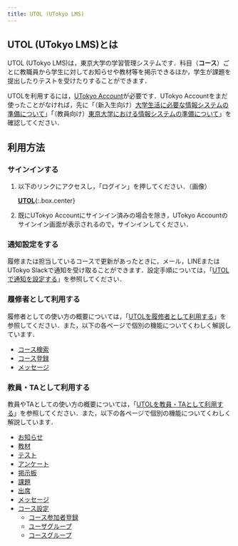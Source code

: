 ```yaml
---
title: UTOL (UTokyo LMS)
---
```


## UTOL (UTokyo LMS)とは
UTOL (UTokyo LMS)は，東京大学の学習管理システムです．科目（**コース**）ごとに教職員から学生に対してお知らせや教材等を掲示できるほか，学生が課題を提出したりテストを受けたりすることができます．

UTOLを利用するには，[UTokyo Account](/utokyo_account/)が必要です．UTokyo Accountをまだ使ったことがなければ，先に「（新入生向け）[大学生活に必要な情報システムの準備について](/oc/)」「（教員向け）[東京大学における情報システムの準備について](/faculty_members/)」を確認してください．

## 利用方法

### サインインする

1. 以下のリンクにアクセスし，「ログイン」を押してください．（画像）

    **[UTOL](https://utol.ecc.u-tokyo.ac.jp/login)**{:.box.center}

1. 既にUTokyo Accountにサインイン済みの場合を除き，UTokyo Accountのサインイン画面が表示されるので，サインインしてください．

### 通知設定をする

履修または担当しているコースで更新があったときに，メール，LINEまたはUTokyo Slackで通知を受け取ることができます．設定手順については，「[UTOLで通知を設定する](notification/)」を参照してください．

### 履修者として利用する

履修者としての使い方の概要については，「[UTOLを履修者として利用する](students/)」を参照してください．また，以下の各ページで個別の機能についてくわしく解説しています．

- [コース検索](students/course_search/)
- [コース登録](students/course_registration/)
- [メッセージ](students/messages/)

### 教員・TAとして利用する

教員やTAとしての使い方の概要については，「[UTOLを教員・TAとして利用する](lecturers/)」を参照してください．また，以下の各ページで個別の機能についてくわしく解説しています．

- [お知らせ](lecturers/information/)
- [教材](lecturers/materials/)
- [テスト](lecturers/quizzes/)
- [アンケート](lecturers/surveys/)
- [掲示板](lecturers/forums/)
- [課題](lecturers/assignments/)
- [出席](lecturers/attendances/)
- [メッセージ](lecturers/messages/)
- [コース設定](lecturers/settings/)
  - [コース参加者登録](lecturers/settings/course_participants/)
  - [ユーザグループ](lecturers/settings/user_groups/)
  - [コースグループ](lecturers/settings/course_group/)

